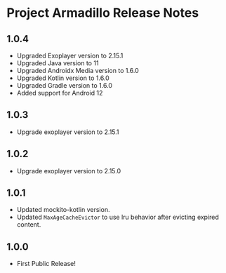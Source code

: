 # Project Armadillo Release Notes

## 1.0.4
- Upgraded Exoplayer version to 2.15.1
- Upgraded Java version to 11
- Upgraded Androidx Media version to 1.6.0
- Upgraded Kotlin version to 1.6.0
- Upgraded Gradle version to 1.6.0
- Added support for Android 12

## 1.0.3
- Upgrade exoplayer version to 2.15.1

## 1.0.2
- Upgrade exoplayer version to 2.15.0

## 1.0.1
- Updated mockito-kotlin version.
- Updated `MaxAgeCacheEvictor` to use lru behavior after evicting expired content.

## 1.0.0
* First Public Release!